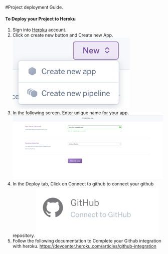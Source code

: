 
#Project deployment Guide.

#### To Deploy your Project to Heroku

1. Sign into [Heroku](https://dashboard.heroku.com/) account.
2. Click on create new button and Create new App.
![](images/heroku_new_app.png)
3. In the following screen. Enter unique name for your app.
![](images/heroku_create_app.png)
3. In the Deploy tab, Click on Connect to github to connect your github repository.
 ![](images/heroku_github.png)
4. Follow the following documentation to Complete your Github integration with heroku. https://devcenter.heroku.com/articles/github-integration
